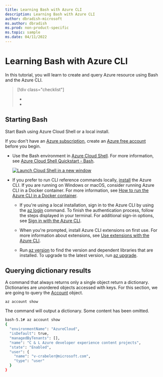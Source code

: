 ```yaml
--- 
title: Learning Bash with Azure CLI
description: Learning Bash with Azure CLI
author: dbradish-microsoft
ms.author: dbradish
ms.prod: non-product-specific
ms.topic: sample
ms.date: 04/11/2022
---
```

# Learning Bash with Azure CLI

In this tutorial, you will learn to create and query Azure resource using Bash and the Azure CLI.

> [!div class="checklist"]
>
> - 
> - 

## Starting Bash

Start Bash using Azure Cloud Shell or a local install. 

If you don't have an [Azure subscription](../articles/guides/developer/azure-developer-guide.md#understanding-accounts-subscriptions-and-billing), create an [Azure free account](https://azure.microsoft.com/free/?ref=microsoft.com&utm_source=microsoft.com&utm_medium=docs&utm_campaign=visualstudio) before you begin.

- Use the Bash environment in [Azure Cloud Shell](../articles/cloud-shell/quickstart.md). For more information, see [Azure Cloud Shell Quickstart - Bash](../articles/cloud-shell/quickstart.md).

   [![Launch Cloud Shell in a new window](media/cloud-shell-try-it/hdi-launch-cloud-shell.png)](https://shell.azure.com)
- If you prefer to run CLI reference commands locally, [install](/cli/azure/install-azure-cli) the Azure CLI. If you are running on Windows or macOS, consider running Azure CLI in a Docker container. For more information, see [How to run the Azure CLI in a Docker container](/cli/azure/run-azure-cli-docker).

  - If you're using a local installation, sign in to the Azure CLI by using the [az login](/cli/azure/reference-index#az-login) command. To finish the authentication process, follow the steps displayed in your terminal. For additional sign-in options, see [Sign in with the Azure CLI](/cli/azure/authenticate-azure-cli).

  - When you're prompted, install Azure CLI extensions on first use.  For more information about extensions, see [Use extensions with the Azure CLI](/cli/azure/azure-cli-extensions-overview).
  - Run [az version](/cli/azure/reference-index?#az-version) to find the version and dependent libraries that are installed. To upgrade to the latest version, run [az upgrade](/cli/azure/reference-index?#az-upgrade).

## Querying dictionary results

A command that always returns only a single object return a dictionary. Dictionaries are unordered objects accessed with keys. For this section, we are going to query the [Account](/cli/azure/account) object.

```azurecli-interactive
az account show
```

The command will output a dictionary. Some content has been omitted.

```bash
bash-5.1# az account show
{
  "environmentName": "AzureCloud",
  "isDefault": true,
  "managedByTenants": [],
  "name": "C & L Azure developer experience content projects",
  "state": "Enabled",
  "user": {
    "name": "v-crabeler@microsoft.com",
    "type": "user"
  }
}

```

